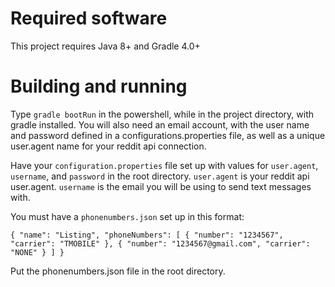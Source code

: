 # Required software

This project requires Java 8+ and Gradle 4.0+

# Building and running

Type `gradle bootRun` in the powershell, while in the project directory, with gradle installed. You will also need an email account, with the user name and password defined in a configurations.properties file, as well as a unique user.agent name for your reddit api connection.

Have your `configuration.properties` file set up with values for `user.agent`, `username`, and `password` in the root directory. `user.agent` is your reddit api user.agent. `username` is the email you will be using to send text messages with.

 You must have a `phonenumbers.json` set up in this format:

 `{
    "name": "Listing",
    "phoneNumbers": [
      {
        "number": "1234567",
        "carrier": "TMOBILE"
      },
      {
        "number": "1234567@gmail.com",
        "carrier": "NONE"
      }
    ]
  }`
  
Put the phonenumbers.json file in the root directory.